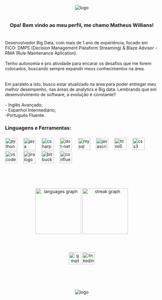 <div align="center">
  <img src="https://shoppingjequiti.com.br/wp-content/uploads/2014/08/banner-bradesco1-665x2361.jpg" alt="logo" />
</div>

###

<h1 align="left"></h1>

###

<h3 align="center">Opa! Bem vindo ao meu perfil, me chamo Matheus Willians!</h3>

###

<h1 align="left"></h1>


<p align="left">Desenvolvedor Big Data, com mais de 1 ano de experiência, focado em FICO: DMPS (Decision Management Plataform Streaming) & Blaze Advisor - RMA (Rule Maintenance Aplication). <br><br>Tenho autonomia e pro atividade para encarar os desafios que me forem colocados, buscando sempre expandir meus conhecimentos na área. <br><br><br>Em paralelo a isto, busco estar atualizado na área para poder entregar meu melhor desempenho, nas áreas de analytics e Big data. Lembrando que em desenvolvimento de software, a evolução é constante!!<br><br>- Inglês Avançado;<br>- Espanhol Intermediário;<br>-Português Fluente.</p>

###

<h3 align="left">Linguagens e Ferramentas:</h3>

###

<div align="left">
  <img src="https://skillicons.dev/icons?i=py" height="40" alt="python logo"  />
  <img width="12" />
  <img src="https://skillicons.dev/icons?i=java" height="40" alt="java logo"  />
  <img width="12" />
  <img src="https://skillicons.dev/icons?i=cs" height="40" alt="csharp logo"  />
  <img width="12" />
  <img src="https://skillicons.dev/icons?i=dotnet" height="40" alt="dot-net logo"  />
  <img width="12" />
  <img src="https://skillicons.dev/icons?i=mysql" height="40" alt="mysql logo"  />
  <img width="12" />
  <img src="https://skillicons.dev/icons?i=js" height="40" alt="javascript logo"  />
  <img width="12" />
  <img src="https://skillicons.dev/icons?i=html" height="40" alt="html5 logo"  />
  <img width="12" />
  <img src="https://skillicons.dev/icons?i=css" height="40" alt="css3 logo"  />
  <img width="12" />
  <img src="https://skillicons.dev/icons?i=vscode" height="40" alt="vscode logo"  />
  <img width="12" />
  <img src="https://cdn.jsdelivr.net/gh/devicons/devicon/icons/jira/jira-original.svg" height="40" alt="jira logo"  />
  <img width="12" />
  <img src="https://cdn.jsdelivr.net/gh/devicons/devicon/icons/bitbucket/bitbucket-original.svg" height="40" alt="bitbucket logo"  />
  <img width="12" />
  <img src="https://cdn.jsdelivr.net/gh/devicons/devicon/icons/confluence/confluence-original.svg" height="40" alt="confluence logo"  />
</div>

###

<br clear="both">

<h1 align="left"></h1>

###
###

<div align="center">
  <img src="https://github-readme-stats.vercel.app/api/top-langs?username=MattWillians&locale=en&hide_title=false&layout=compact&card_width=320&langs_count=5&theme=dracula&hide_border=false&order=2" height="150" alt="languages graph"  />
  <img src="https://streak-stats.demolab.com?user=MattWillians&locale=en&mode=daily&theme=dracula&hide_border=false&border_radius=5&order=3" height="150" alt="streak graph"  />
</div>

###


<h1 align="left"></h1>

<br clear="both">

<div align="center">
  <img src="https://img.shields.io/static/v1?message=contatomatheuswilliansbr@gmail.com&logo=gmail&label=Gmail&color=D14836&logoColor=white&labelColor=&style=for-the-badge" height="40" alt="gmail logo"  />
  <a href="https://www.linkedin.com/in/matheus-willians-549778223/" target="_blank">
    <img src="https://img.shields.io/static/v1?message=Matheus%20Willians&logo=linkedin&label=LinkedIn&color=0077B5&logoColor=white&labelColor=&style=for-the-badge" height="40" alt="linkedin logo"  />
  </a>
</div>

###

###

<br clear="both">

<h1 align="left"></h1>

###

<div align="center">
  <img src="https://github.com/MattWillians/MattWillians/assets/102035342/9a4077ec-a48f-4ed7-b8d7-4fa913eba162" alt="logo" />
</div>
